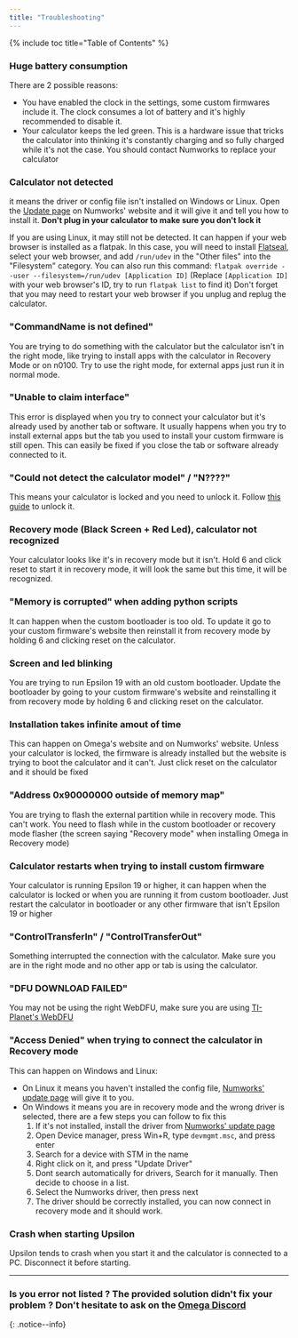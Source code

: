 ```yaml
---
title: "Troubleshooting"
---
```


{% include toc title="Table of Contents" %}

### Huge battery consumption

There are 2 possible reasons:
- You have enabled the clock in the settings, some custom firmwares include it. The clock consumes a lot of battery and it's highly recommended to disable it.
- Your calculator keeps the led green. This is a hardware issue that tricks the calculator into thinking it's constantly charging and so fully charged while it's not the case. You should contact Numworks to replace your calculator

### Calculator not detected

it means the driver or config file isn't installed on Windows or Linux.
Open the [Update page](https://numworks.com/update/) on Numworks' website and it will give it and tell you how to install it. **Don't plug in your calculator to make sure you don't lock it**

If you are using Linux, it may still not be detected. It can happen if your web browser is installed as a flatpak.
In this case, you will need to install [Flatseal](https://flathub.org/apps/com.github.tchx84.Flatseal), select your web browser, and add `/run/udev` in the "Other files" into the "Filesystem" category.
You can also run this command: `flatpak override --user --filesystem=/run/udev [Application ID]` (Replace `[Application ID]` with your web browser's ID, try to run `flatpak list` to find it)
Don't forget that you may need to restart your web browser if you unplug and replug the calculator.

### "CommandName is not defined"

You are trying to do something with the calculator but the calculator isn't in the right mode, like trying to install apps with the calculator in Recovery Mode or on n0100.
Try to use the right mode, for external apps just run it in normal mode.

### "Unable to claim interface"

This error is displayed when you try to connect your calculator but it's already used by another tab or software. It usually happens when you try to install external apps but the tab you used to install your custom firmware is still open.
This can easily be fixed if you close the tab or software already connected to it.

### "Could not detect the calculator model" / "N????"

This means your calculator is locked and you need to unlock it.
Follow [this guide](get-started) to unlock it.

### Recovery mode (Black Screen + Red Led), calculator not recognized

Your calculator looks like it's in recovery mode but it isn't.
Hold 6 and click reset to start it in recovery mode, it will look the same but this time, it will be recognized.

### "Memory is corrupted" when adding python scripts

It can happen when the custom bootloader is too old. To update it go to your custom firmware's website then reinstall it from recovery mode by holding 6 and clicking reset on the calculator.

### Screen and led blinking

You are trying to run Epsilon 19 with an old custom bootloader.
Update the bootloader by going to your custom firmware's website and reinstalling it from recovery mode by holding 6 and clicking reset on the calculator.

### Installation takes infinite amout of time

This can happen on Omega's website and on Numworks' website. Unless your calculator is locked, the firmware is already installed but the website is trying to boot the calculator and it can't.
Just click reset on the calculator and it should be fixed

### "Address 0x90000000 outside of memory map"

You are trying to flash the external partition while in recovery mode. This can't work.
You need to flash while in the custom bootloader or recovery mode flasher (the screen saying "Recovery mode" when installing Omega in Recovery mode)

### Calculator restarts when trying to install custom firmware

Your calculator is running Epsilon 19 or higher, it can happen when the calculator is locked or when you are running it from custom bootloader.
Just restart the calculator in bootloader or any other firmware that isn't Epsilon 19 or higher

### "ControlTransferIn" / "ControlTransferOut"

Something interrupted the connection with the calculator.
Make sure you are in the right mode and no other app or tab is using the calculator.

### "DFU DOWNLOAD FAILED"

You may not be using the right WebDFU, make sure you are using [TI-Planet's WebDFU](https://ti-planet.github.io/webdfu_numworks/n0110/)

### "Access Denied" when trying to connect the calculator in Recovery mode

This can happen on Windows and Linux:
- On Linux it means you haven't installed the config file, [Numworks' update page](https://numworks.com/update/) will give it to you.
- On Windows it means you are in recovery mode and the wrong driver is selected, there are a few steps you can follow to fix this
  1. If it's not installed, install the driver from [Numworks' update page](https://numworks.com/update/)
  2. Open Device manager, press Win+R, type `devmgmt.msc`, and press enter
  3. Search for a device with STM in the name
  4. Right click on it, and press "Update Driver"
  5. Dont search automatically for drivers, Search for it manually. Then decide to choose in a list.
  6. Select the Numworks driver, then press next
  7. The driver should be correctly installed, you can now connect in recovery mode and it should work.

### Crash when starting Upsilon

Upsilon tends to crash when you start it and the calculator is connected to a PC. Disconnect it before starting.

___

### Is you error not listed ? The provided solution didn't fix your problem ? Don't hesitate to ask on the [Omega Discord](https://discord.gg/X2TWhh9)
{: .notice--info}
